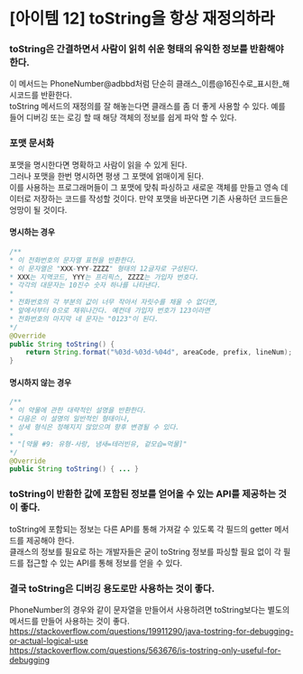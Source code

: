 # [아이템 12] toString을 항상 재정의하라


### toString은 간결하면서 사람이 읽히 쉬운 형태의 유익한 정보를 반환해야 한다.
이 메서드는 PhoneNumber@adbbd처럼 단순히 클래스_이름@16진수로_표시한_해시코드를 반환한다.   
toString 메서드의 재정의를 잘 해놓는다면 클래스를 좀 더 좋게 사용할 수 있다. 예를 들어 디버깅 또는 로깅 할 때 해당 객체의 정보를 쉽게 파악 할 수 있다.

### 포맷 문서화
포맷을 명시한다면 명확하고 사람이 읽을 수 있게 된다.    
그러나 포맷을 한번 명시하면 평생 그 포맷에 얽매이게 된다.   
이를 사용하는 프로그래머들이 그 포맷에 맞춰 파싱하고 새로운 객체를 만들고 영속 데이터로 저장하는 코드를 작성할 것이다. 만약 포맷을 바꾼다면 기존 사용하던 코드들은 엉망이 될 것이다.

#### 명시하는 경우
```java
/**
* 이 전화번호의 문자열 표현을 반환한다.
* 이 문자열은 "XXX-YYY-ZZZZ" 형태의 12글자로 구성된다.
* XXX는 지역코드, YYY는 프리픽스, ZZZZ는 가입자 번호다.
* 각각의 대문자는 10진수 숫자 하나를 나타낸다.
* 
* 전화번호의 각 부분의 값이 너무 작아서 자릿수를 채울 수 없다면,
* 앞에서부터 0으로 채워나간다. 예컨데 가입자 번호가 123이라면
* 전화번호의 마지막 네 문자는 "0123"이 된다.
*/
@Override 
public String toString() {
    return String.format("%03d-%03d-%04d", areaCode, prefix, lineNum);
}
```

#### 명시하지 않는 경우
```java
/**
* 이 약물에 관한 대략적인 설명을 반환한다.
* 다음은 이 설명의 일반적인 형태이나,
* 상세 형식은 정해지지 않았으며 향후 변경될 수 있다.
* 
* "[약물 #9: 유형-사랑, 냄새=테러빈유, 겉모습=먹물]"
*/
@Override
public String toString() { ... }
```

### toString이 반환한 값에 포함된 정보를 얻어올 수 있는 API를 제공하는 것이 좋다.
toString에 포함되는 정보는 다른 API를 통해 가져갈 수 있도록 각 필드의 getter 메서드를 제공해야 한다.     
클래스의 정보를 필요로 하는 개발자들은 굳이 toString 정보를 파싱할 필요 없이 각 필드를 접근할 수 있는 API를 통해 정보를 얻을 수 있다.


### 결국 toString은 디버깅 용도로만 사용하는 것이 좋다.
PhoneNumber의 경우와 같이 문자열을 만들어서 사용하려면 toString보다는 별도의 메서드를 만들어 사용하는 것이 좋다. 
https://stackoverflow.com/questions/19911290/java-tostring-for-debugging-or-actual-logical-use   
https://stackoverflow.com/questions/563676/is-tostring-only-useful-for-debugging
